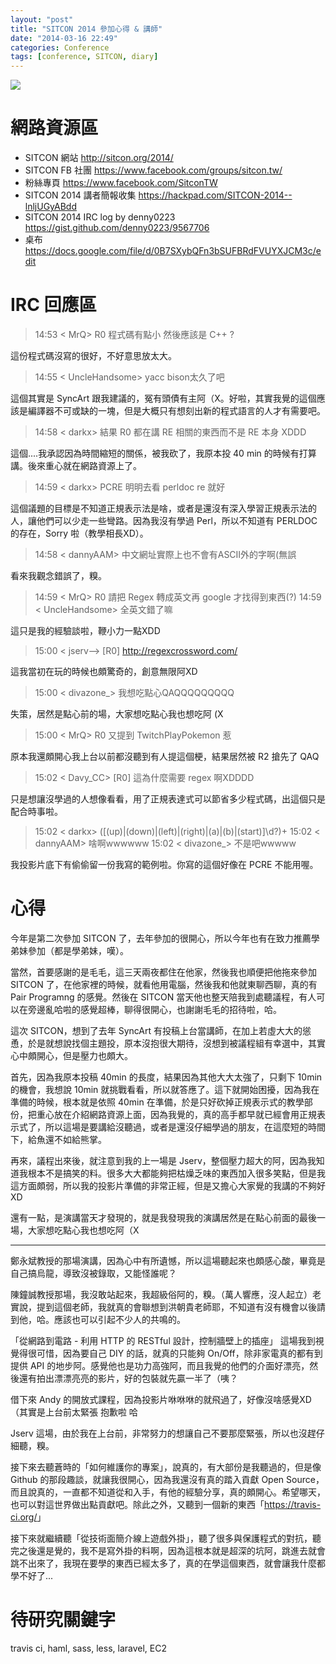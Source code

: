 ```yaml
---
layout: "post"
title: "SITCON 2014 參加心得 & 講師"
date: "2014-03-16 22:49"
categories: Conference
tags: [conference, SITCON, diary]
---
```


![](https://ooo.0o0.ooo/2017/03/29/58dac8766b1df.png)

# 網路資源區

* SITCON 網站 <http://sitcon.org/2014/>
* SITCON FB 社團 <https://www.facebook.com/groups/sitcon.tw/>
* 粉絲專頁 <https://www.facebook.com/SitconTW>
* SITCON 2014 講者簡報收集 <https://hackpad.com/SITCON-2014--lnljUGyABdd>
* SITCON 2014 IRC log by denny0223 <https://gist.github.com/denny0223/9567706>
* 桌布 <https://docs.google.com/file/d/0B7SXybQFn3bSUFBRdFVUYXJCM3c/edit>

# IRC 回應區
> 14:53 < MrQ> R0 程式碼有點小 然後應該是 C++ ?

這份程式碼沒寫的很好，不好意思放太大。

> 14:55 < UncleHandsome> yacc bison太久了吧


這個其實是 SyncArt 跟我建議的，冤有頭債有主阿（X。好啦，其實我覺的這個應該是編譯器不可或缺的一塊，但是大概只有想刻出新的程式語言的人才有需要吧。

> 14:58 < darkx> 結果 R0 都在講 RE 相關的東西而不是 RE 本身 XDDD

這個....我承認因為時間縮短的關係，被我砍了，我原本投 40 min 的時候有打算講。後來重心就在網路資源上了。

> 14:59 < darkx> PCRE 明明去看 perldoc re 就好

這個議題的目標是不知道正規表示法是啥，或者是還沒有深入學習正規表示法的人，讓他們可以少走一些彎路。因為我沒有學過 Perl，所以不知道有 PERLDOC 的存在，Sorry 啦（教學相長XD）。

> 14:58 < dannyAAM> 中文網址實際上也不會有ASCII外的字啊(無誤

看來我觀念錯誤了，糗。

> 14:59 < MrQ> R0 請把 Regex 轉成英文再 google 才找得到東西(?)
> 14:59 < UncleHandsome> 全英文錯了嘛

這只是我的經驗談啦，鞭小力一點XDD

> 15:00 < jserv--> [R0] http://regexcrossword.com/

這我當初在玩的時候也頗驚奇的，創意無限阿XD

> 15:00 < divazone_> 我想吃點心QAQQQQQQQQQ

失策，居然是點心前的場，大家想吃點心我也想吃阿 (X

> 15:00 < MrQ> R0 又提到 TwitchPlayPokemon 惹

原本我還頗開心我上台以前都沒聽到有人提這個梗，結果居然被 R2 搶先了 QAQ

> 15:02 < Davy_CC> [R0] 這為什麼需要 regex 啊XDDDD

只是想讓沒學過的人想像看看，用了正規表達式可以節省多少程式碼，出這個只是配合時事啦。

> 15:02 < darkx> ([(up)|(down)|(left)|(right)|(a)|(b)|(start)]\d?)+
> 15:02 < dannyAAM> 啥啊wwwwww
> 15:02 < divazone_> 不是吧wwwww

我投影片底下有偷偷留一份我寫的範例啦。你寫的這個好像在 PCRE 不能用喔。

# 心得

今年是第二次參加 SITCON 了，去年參加的很開心，所以今年也有在致力推薦學弟妹參加（都是學弟妹，嘆）。

當然，首要感謝的是毛毛，這三天兩夜都住在他家，然後我也順便把他拖來參加 SITCON 了，在他家裡的時候，就看他用電腦，然後我和他就東聊西聊，真的有 Pair Programng 的感覺。然後在 SITCON 當天他也整天陪我到處聽議程，有人可以在旁邊亂哈啦的感覺超棒，聊得很開心，也謝謝毛毛的招待啦，哈。

這次 SITCON，想到了去年 SyncArt 有投稿上台當講師，在加上若虛大大的慫恿，於是就想說找個主題投，原本沒抱很大期待，沒想到被議程組有幸選中，其實心中頗開心，但是壓力也頗大。

首先，因為我原本投稿 40min 的長度，結果因為其他大大太強了，只剩下 10min 的機會，我想說 10min 就挑戰看看，所以就答應了。這下就開始困擾，因為我在準備的時候，根本就是依照 40min 在準備，於是只好砍掉正規表示式的教學部份，把重心放在介紹網路資源上面，因為我覺的，真的高手都早就已經會用正規表示式了，所以這場是要講給沒聽過，或者是還沒仔細學過的朋友，在這麼短的時間下，給魚還不如給熊掌。

再來，議程出來後，就注意到我的上一場是 Jserv，整個壓力超大的阿，因為我知道我根本不是搞笑的料。很多大大都能夠把枯燥乏味的東西加入很多笑點，但是我這方面頗弱，所以我的投影片準備的非常正經，但是又擔心大家覺的我講的不夠好XD

還有一點，是演講當天才發現的，就是我發現我的演講居然是在點心前面的最後一場，大家想吃點心我也想吃阿（X

- - - - -

鄭永斌教授的那場演講，因為心中有所遺憾，所以這場聽起來也頗感心酸，畢竟是自己搞烏龍，導致沒被錄取，又能怪誰呢？

陳鐘誠教授那場，我沒敢站起來，我超級俗阿的，糗。（萬人響應，沒人起立）老實說，提到這個老師，我就真的會聯想到洪朝貴老師耶，不知道有沒有機會以後請到他，哈。應該也可以引起不少人的共鳴的。

「從網路到電路 - 利用 HTTP 的 RESTful 設計，控制牆壁上的插座」
這場我到視覺得很可惜，因為要自己 DIY 的話，就真的只能夠 On/Off，除非家電真的都有到提供 API 的地步阿。感覺他也是功力高強阿，而且我覺的他們的介面好漂亮，然後還有拍出漂漂亮亮的影片，好的包裝就先贏一半了（咦？

借下來 Andy 的開放式課程，因為投影片咻咻咻的就飛過了，好像沒啥感覺XD （其實是上台前太緊張 抱歉啦 哈

Jserv 這場，由於我在上台前，非常努力的想讓自己不要那麼緊張，所以也沒趕仔細聽，糗。

接下來去聽蒼時的「如何維護你的專案」，說真的，有大部份是我聽過的，但是像 Github 的那段趣談，就讓我很開心，因為我還沒有真的踏入貢獻 Open Source，而且說真的，一直都不知道從和入手，有他的經驗分享，真的頗開心。希望哪天，也可以對這世界做出點貢獻吧。除此之外，又聽到一個新的東西「<https://travis-ci.org/>」

接下來就繼續聽「從技術面簡介線上遊戲外掛」，聽了很多與保護程式的對抗，聽完之後還是覺的，我不是寫外掛的料啊，因為這根本就是超深的坑阿，跳進去就會跳不出來了，我現在要學的東西已經太多了，真的在學這個東西，就會讓我什麼都學不好了...

# 待研究關鍵字

travis ci, haml, sass, less, laravel, EC2
